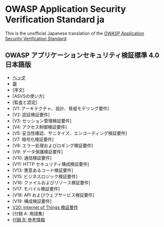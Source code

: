 # OWASP Application Security Verification Standard ja

This is the unofficial Japanese translation of the [OWASP Application Security Verification Standard](https://github.com/OWASP/ASVS).

## OWASP アプリケーションセキュリティ検証標準 4.0 日本語版

* [ヘッダ](4.0/ja/0x00-Header.md)
* [扉](4.0/ja/0x01-Frontispiece.md)
* [序文] <!-- (4.0/ja/0x02-Preface.md) -->
* [ASVSの使い方] <!-- (4.0/ja/0x03-Using-ASVS.md) -->
* [監査と認定] <!-- (4.0/ja/0x04-Assessment_and_Certification.md) -->
* [V1: アーキテクチャ、設計、脅威モデリング要件] <!-- (4.0/ja/0x10-V1-Architecture.md) -->
* [V2: 認証検証要件] <!-- (4.0/ja/0x11-V2-Authentication.md) -->
* [V3: セッション管理検証要件] <!-- (4.0/ja/0x12-V3-Session-management.md) -->
* [V4: アクセス制御検証要件] <!-- (4.0/ja/0x12-V4-Access-Control.md) -->
* [V5: 妥当性確認、サニタイズ、エンコーディング検証要件] <!-- (4.0/ja/0x13-V5-Input-Validation.md) -->
* [V7: 暗号化検証要件] <!-- (4.0/ja/0x14-V7-Cryptography.md) -->
* [V8: エラー処理およびロギング検証要件] <!-- (4.0/ja/0x15-V8-Error-Logging.md) -->
* [V9: データ保護検証要件] <!-- (4.0/ja/0x16-V9-Data-Protection.md) -->
* [V10: 通信検証要件] <!-- (4.0/ja/0x17-V10-Communications.md) -->
* [V11: HTTP セキュリティ構成検証要件] <!-- (4.0/ja/0x18-V11-HTTP security configuration verification requirements.md) -->
* [V13: 悪意あるコード検証要件] <!-- (4.0/ja/0x19-V13-Malicious.md) -->
* [V15: ビジネスロジック検証要件] <!-- (4.0/ja/0x20-V15-BusLogic.md) -->
* [V16: ファイルおよびリソース検証要件] <!-- (4.0/ja/0x21-V16-Files-Resources.md) -->
* [V17: モバイル検証要件] <!-- (4.0/ja/0x22-V17-Mobile.md) -->
* [V18: API およびウェブサービス検証要件] <!-- (4.0/ja/0x23-V18-API.md) -->
* [V19: 構成検証要件] <!-- (4.0/ja/0x24-V19-Config.md) -->
* [V20: Internet of Things 検証要件](4.0/ja/0x25-V20-IoT.md)
* [付録 A: 用語集] <!-- (4.0/ja/0x90-Appendix-A_Glossary.md) -->
* [付録 B: 参考情報](4.0/ja/0x91-Appendix-B_References.md)
